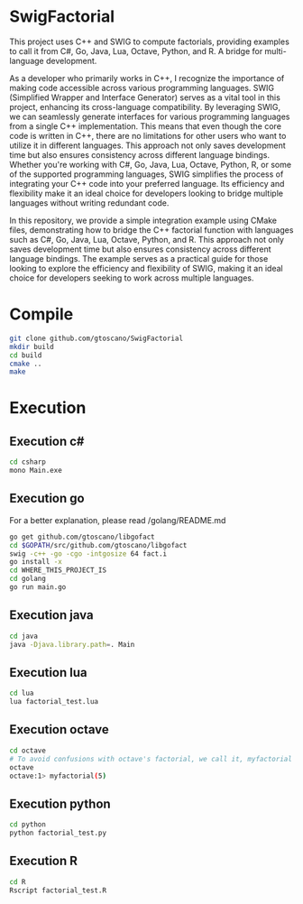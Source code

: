# SwigFactorial
This project uses C++ and SWIG to compute factorials, providing examples to call it from C#, Go, Java, Lua, Octave, Python, and R. A bridge for multi-language development.

As a developer who primarily works in C++, I recognize the importance of making code accessible across various programming languages. SWIG (Simplified Wrapper and Interface Generator) serves as a vital tool in this project, enhancing its cross-language compatibility. By leveraging SWIG, we can seamlessly generate interfaces for various programming languages from a single C++ implementation. This means that even though the core code is written in C++, there are no limitations for other users who want to utilize it in different languages. This approach not only saves development time but also ensures consistency across different language bindings. Whether you're working with C#, Go, Java, Lua, Octave, Python, R, or some of the supported programming languages, SWIG simplifies the process of integrating your C++ code into your preferred language. Its efficiency and flexibility make it an ideal choice for developers looking to bridge multiple languages without writing redundant code.

In this repository, we provide a simple integration example using CMake files, demonstrating how to bridge the C++ factorial function with languages such as C#, Go, Java, Lua, Octave, Python, and R. This approach not only saves development time but also ensures consistency across different language bindings. The example serves as a practical guide for those looking to explore the efficiency and flexibility of SWIG, making it an ideal choice for developers seeking to work across multiple languages.

# Compile
```sh
git clone github.com/gtoscano/SwigFactorial
mkdir build
cd build
cmake ..
make
```

# Execution 
## Execution c#
```sh
cd csharp
mono Main.exe
```

## Execution go
For a better explanation, please read /golang/README.md
```sh
go get github.com/gtoscano/libgofact
cd $GOPATH/src/github.com/gtoscano/libgofact
swig -c++ -go -cgo -intgosize 64 fact.i
go install -x
cd WHERE_THIS_PROJECT_IS
cd golang
go run main.go 

```

## Execution java
```sh
cd java 
java -Djava.library.path=. Main

```

## Execution lua
```sh
cd lua
lua factorial_test.lua
```

## Execution octave


```sh
cd octave 
# To avoid confusions with octave's factorial, we call it, myfactorial
octave
octave:1> myfactorial(5)

```

## Execution python
```sh
cd python
python factorial_test.py
```

## Execution R
```sh
cd R 
Rscript factorial_test.R
```


